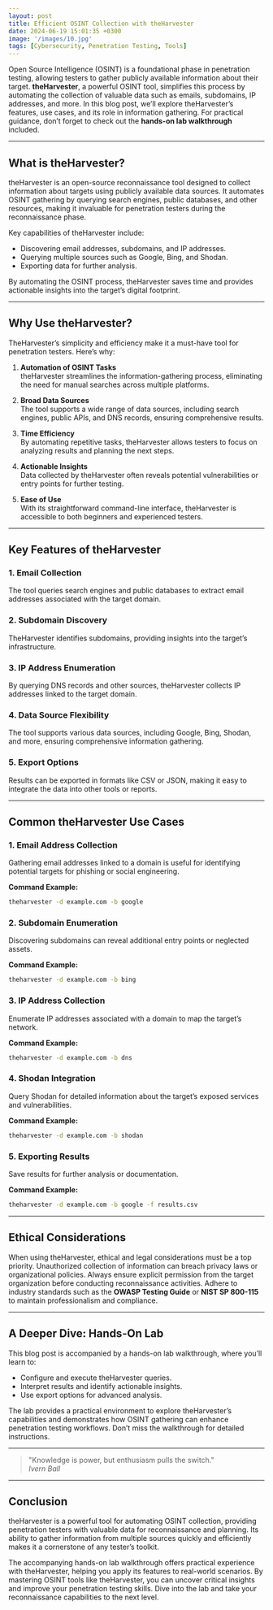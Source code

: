 ```yaml
---
layout: post
title: Efficient OSINT Collection with theHarvester
date: 2024-06-19 15:01:35 +0300
image: '/images/10.jpg'
tags: [Cybersecurity, Penetration Testing, Tools]
---
```


Open Source Intelligence (OSINT) is a foundational phase in penetration testing, allowing testers to gather publicly available information about their target. **theHarvester**, a powerful OSINT tool, simplifies this process by automating the collection of valuable data such as emails, subdomains, IP addresses, and more. In this blog post, we’ll explore theHarvester’s features, use cases, and its role in information gathering. For practical guidance, don’t forget to check out the **hands-on lab walkthrough** included.

---

## What is theHarvester?

theHarvester is an open-source reconnaissance tool designed to collect information about targets using publicly available data sources. It automates OSINT gathering by querying search engines, public databases, and other resources, making it invaluable for penetration testers during the reconnaissance phase.

Key capabilities of theHarvester include:
- Discovering email addresses, subdomains, and IP addresses.  
- Querying multiple sources such as Google, Bing, and Shodan.  
- Exporting data for further analysis.  

By automating the OSINT process, theHarvester saves time and provides actionable insights into the target’s digital footprint.

---

## Why Use theHarvester?

TheHarvester’s simplicity and efficiency make it a must-have tool for penetration testers. Here’s why:

1. **Automation of OSINT Tasks**  
   theHarvester streamlines the information-gathering process, eliminating the need for manual searches across multiple platforms.

2. **Broad Data Sources**  
   The tool supports a wide range of data sources, including search engines, public APIs, and DNS records, ensuring comprehensive results.

3. **Time Efficiency**  
   By automating repetitive tasks, theHarvester allows testers to focus on analyzing results and planning the next steps.

4. **Actionable Insights**  
   Data collected by theHarvester often reveals potential vulnerabilities or entry points for further testing.

5. **Ease of Use**  
   With its straightforward command-line interface, theHarvester is accessible to both beginners and experienced testers.

---

## Key Features of theHarvester

### 1. **Email Collection**
The tool queries search engines and public databases to extract email addresses associated with the target domain.

### 2. **Subdomain Discovery**
TheHarvester identifies subdomains, providing insights into the target’s infrastructure.

### 3. **IP Address Enumeration**
By querying DNS records and other sources, theHarvester collects IP addresses linked to the target domain.

### 4. **Data Source Flexibility**
The tool supports various data sources, including Google, Bing, Shodan, and more, ensuring comprehensive information gathering.

### 5. **Export Options**
Results can be exported in formats like CSV or JSON, making it easy to integrate the data into other tools or reports.

---

## Common theHarvester Use Cases

### 1. **Email Address Collection**
Gathering email addresses linked to a domain is useful for identifying potential targets for phishing or social engineering.

**Command Example:**  
```bash
theharvester -d example.com -b google
```

### 2. **Subdomain Enumeration**
Discovering subdomains can reveal additional entry points or neglected assets.

**Command Example:**  
```bash
theharvester -d example.com -b bing
```

### 3. **IP Address Collection**
Enumerate IP addresses associated with a domain to map the target’s network.

**Command Example:**  
```bash
theharvester -d example.com -b dns
```

### 4. **Shodan Integration**
Query Shodan for detailed information about the target’s exposed services and vulnerabilities.

**Command Example:**  
```bash
theharvester -d example.com -b shodan
```

### 5. **Exporting Results**
Save results for further analysis or documentation.

**Command Example:**  
```bash
theharvester -d example.com -b google -f results.csv
```

---

## Ethical Considerations

When using theHarvester, ethical and legal considerations must be a top priority. Unauthorized collection of information can breach privacy laws or organizational policies. Always ensure explicit permission from the target organization before conducting reconnaissance activities. Adhere to industry standards such as the **OWASP Testing Guide** or **NIST SP 800-115** to maintain professionalism and compliance.

---

## A Deeper Dive: Hands-On Lab

This blog post is accompanied by a hands-on lab walkthrough, where you’ll learn to:
- Configure and execute theHarvester queries.
- Interpret results and identify actionable insights.
- Use export options for advanced analysis.

The lab provides a practical environment to explore theHarvester’s capabilities and demonstrates how OSINT gathering can enhance penetration testing workflows. Don’t miss the walkthrough for detailed instructions.

---

> "Knowledge is power, but enthusiasm pulls the switch."  
> <cite>Ivern Ball</cite>

---

## Conclusion

theHarvester is a powerful tool for automating OSINT collection, providing penetration testers with valuable data for reconnaissance and planning. Its ability to gather information from multiple sources quickly and efficiently makes it a cornerstone of any tester’s toolkit.

The accompanying hands-on lab walkthrough offers practical experience with theHarvester, helping you apply its features to real-world scenarios. By mastering OSINT tools like theHarvester, you can uncover critical insights and improve your penetration testing skills. Dive into the lab and take your reconnaissance capabilities to the next level.
